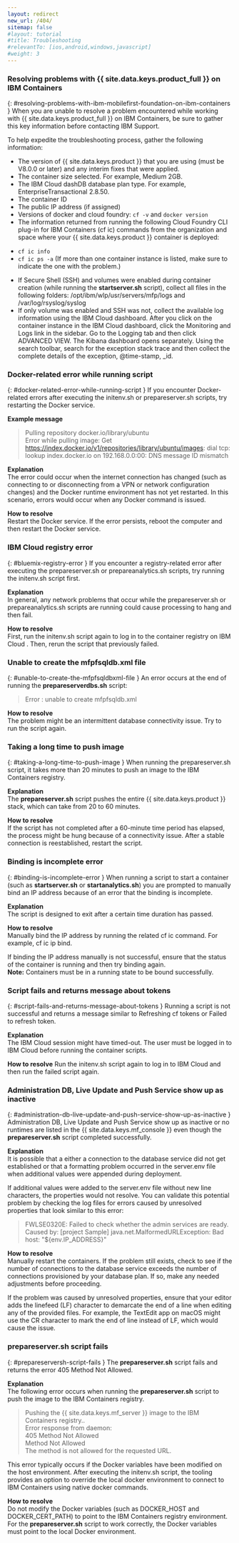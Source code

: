```yaml
---
layout: redirect
new_url: /404/
sitemap: false
#layout: tutorial
#title: Troubleshooting
#relevantTo: [ios,android,windows,javascript]
#weight: 3
---
```

<!-- NLS_CHARSET=UTF-8 -->
### Resolving problems with {{ site.data.keys.product_full }} on IBM Containers
{: #resolving-problems-with-ibm-mobilefirst-foundation-on-ibm-containers }
When you are unable to resolve a problem encountered while working with {{ site.data.keys.product_full }} on IBM Containers, be sure to gather this key information before contacting IBM Support.

To help expedite the troubleshooting process, gather the following information:

* The version of {{ site.data.keys.product }} that you are using (must be V8.0.0 or later) and any interim fixes that were applied.
* The container size selected. For example, Medium 2GB.
* The IBM Cloud  dashDB database plan type. For example, EnterpriseTransactional 2.8.50.
* The container ID
* The public IP address (if assigned)
* Versions of docker and cloud foundry: `cf -v` and `docker version`
* The information returned from running the following Cloud Foundry CLI plug-in for IBM Containers (cf ic) commands from the organization and space where your {{ site.data.keys.product }} container is deployed:
 - `cf ic info`
 - `cf ic ps -a` (If more than one container instance is listed, make sure to indicate the one with the problem.)
* If Secure Shell (SSH) and volumes were enabled during container creation (while running the **startserver.sh** script), collect all files in the following folders: /opt/ibm/wlp/usr/servers/mfp/logs and /var/log/rsyslog/syslog
* If only volume was enabled and SSH was not, collect the available log information using the IBM Cloud dashboard. After you click on the container instance in the IBM Cloud dashboard, click the Monitoring and Logs link in the sidebar. Go to the Logging tab and then click ADVANCED VIEW. The Kibana dashboard opens separately. Using the search toolbar, search for the exception stack trace and then collect the complete details of the exception, @time-stamp, _id.

### Docker-related error while running script
{: #docker-related-error-while-running-script }
If you encounter Docker-related errors after executing the initenv.sh or prepareserver.sh scripts, try restarting the Docker service.

**Example message**

> Pulling repository docker.io/library/ubuntu  
> Error while pulling image: Get https://index.docker.io/v1/repositories/library/ubuntu/images: dial tcp: lookup index.docker.io on 192.168.0.0:00: DNS message ID mismatch

**Explanation**  
The error could occur when the internet connection has changed (such as connecting to or disconnecting from a VPN or network configuration changes) and the Docker runtime environment has not yet restarted. In this scenario, errors would occur when any Docker command is issued.

**How to resolve**  
Restart the Docker service. If the error persists, reboot the computer and then restart the Docker service.

### IBM Cloud registry error
{: #bluemix-registry-error }
If you encounter a registry-related error after executing the prepareserver.sh or prepareanalytics.sh scripts, try running the initenv.sh script first.

**Explanation**  
In general, any network problems that occur while the prepareserver.sh or prepareanalytics.sh scripts are running could cause processing to hang and then fail.

**How to resolve**  
First, run the initenv.sh script again to log in to the container registry on IBM Cloud . Then, rerun the script that previously failed.

### Unable to create the mfpfsqldb.xml file
{: #unable-to-create-the-mfpfsqldbxml-file }
An error occurs at the end of running the **prepareserverdbs.sh** script:

> Error : unable to create mfpfsqldb.xml

**How to resolve**  
The problem might be an intermittent database connectivity issue. Try to run the script again.

### Taking a long time to push image
{: #taking-a-long-time-to-push-image }
When running the prepareserver.sh script, it takes more than 20 minutes to push an image to the IBM Containers registry.

**Explanation**  
The **prepareserver.sh** script pushes the entire {{ site.data.keys.product }} stack, which can take from 20 to 60 minutes.

**How to resolve**  
If the script has not completed after a 60-minute time period has elapsed, the process might be hung because of a connectivity issue. After a stable connection is reestablished, restart the script.

### Binding is incomplete error
{: #binding-is-incomplete-error }
When running a script to start a container (such as **startserver.sh** or **startanalytics.sh**) you are prompted to manually bind an IP address because of an error that the binding is incomplete.

**Explanation**  
The script is designed to exit after a certain time duration has passed.

**How to resolve**  
Manually bind the IP address by running the related cf ic command. For example, cf ic ip bind.

If binding the IP address manually is not successful, ensure that the status of the container is running and then try binding again.  
**Note:** Containers must be in a running state to be bound successfully.

### Script fails and returns message about tokens
{: #script-fails-and-returns-message-about-tokens }
Running a script is not successful and returns a message similar to Refreshing cf tokens or Failed to refresh token.

**Explanation**  
The IBM Cloud session might have timed-out. The user must be logged in to IBM Cloud before running the container scripts.

**How to resolve**
Run the initenv.sh script again to log in to IBM Cloud and then run the failed script again.

### Administration DB, Live Update and Push Service show up as inactive
{: #administration-db-live-update-and-push-service-show-up-as-inactive }
Administration DB, Live Update and Push Service show up as inactive or no runtimes are listed in the {{ site.data.keys.mf_console }} even though the **prepareserver.sh** script completed successfully.

**Explanation**  
It is possible that a either a connection to the database service did not get established or that a formatting problem occurred in the server.env file when additional values were appended during deployment.

If additional values were added to the server.env file without new line characters, the properties would not resolve. You can validate this potential problem by checking the log files for errors caused by unresolved properties that look similar to this error:

> FWLSE0320E: Failed to check whether the admin services are ready. Caused by: [project Sample] java.net.MalformedURLException: Bad host: "${env.IP_ADDRESS}"

**How to resolve**  
Manually restart the containers. If the problem still exists, check to see if the number of connections to the database service exceeds the number of connections provisioned by your database plan. If so, make any needed adjustments before proceeding.

If the problem was caused by unresolved properties, ensure that your editor adds the linefeed (LF) character to demarcate the end of a line when editing any of the provided files. For example, the TextEdit app on macOS might use the CR character to mark the end of line instead of LF, which would cause the issue.

### prepareserver.sh script fails
{: #prepareserversh-script-fails }
The **prepareserver.sh** script fails and returns the error 405 Method Not Allowed.

**Explanation**  
The following error occurs when running the **prepareserver.sh** script to push the image to the IBM Containers registry.

> Pushing the {{ site.data.keys.mf_server }} image to the IBM Containers registry..  
> Error response from daemon:  
> 405 Method Not Allowed  
> Method Not Allowed  
> The method is not allowed for the requested URL.

This error typically occurs if the Docker variables have been modified on the host environment. After executing the initenv.sh script, the tooling provides an option to override the local docker environment to connect to IBM Containers using native docker commands.

**How to resolve**  
Do not modify the Docker variables (such as DOCKER\_HOST and DOCKER\_CERT\_PATH) to point to the IBM Containers registry environment. For the **prepareserver.sh** script to work correctly, the Docker variables must point to the local Docker environment.
